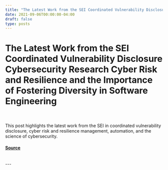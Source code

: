 ```yaml
---
title: "The Latest Work from the SEI Coordinated Vulnerability Disclosure Cybersecurity Research Cyber Risk and Resilience and the Importance of Fostering Diversity in Software Engineering"
date: 2021-09-06T00:00:00-04:00
draft: false
type: posts
---
```

# The Latest Work from the SEI Coordinated Vulnerability Disclosure Cybersecurity Research Cyber Risk and Resilience and the Importance of Fostering Diversity in Software Engineering

<br/>

<br/>
This post highlights the latest work from the SEI in coordinated vulnerability disclosure, cyber risk and resilience management, automation, and the science of cybersecurity.
<br/>


#### [Source](https://insights.sei.cmu.edu/blog/the-latest-work-from-the-sei-coordinated-vulnerability-disclosure-cybersecurity-research-cyber-risk-and-resilience-and-the-importance-of-fostering-diversity-in-software-engineering/)

<br/>
---
